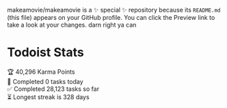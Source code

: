makeamovie/makeamovie is a ✨ special ✨ repository because its `README.md` (this file) appears on your GitHub profile.
You can click the Preview link to take a look at your changes. darn right ya can

# Todoist Stats

<!-- TODO-IST:START -->
🏆  40,296 Karma Points           
🌸  Completed 0 tasks today           
✅  Completed 28,123 tasks so far           
⏳  Longest streak is 328 days
<!-- TODO-IST:END -->